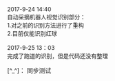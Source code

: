 
<font size=2>
2017-9-24 14:40 </br>
自动采摘机器人视觉识别部分： </br>
1.对之前的识别方法进行了重构 </br>
2.目前仅能识别红球 </br>

2017-9-25 13：03 </br>
完成了跑道的识别，但是代码还没有整理 </br>
</font>

[^_^]：
    同步测试
